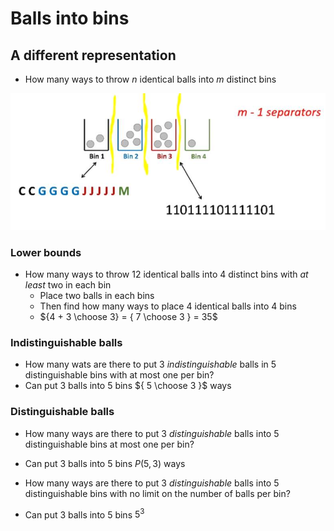 # Balls into bins

## A different representation

- How many ways to throw $n$ identical balls into $m$ distinct bins

![Balls into Bins](./figures/balls-into-bins.png)

### Lower bounds

- How many ways to throw 12 identical balls into 4 distinct bins with *at least* two in each bin
	- Place two balls in each bins
	- Then find how many ways to place 4 identical balls into 4 bins
	- ${4 + 3 \choose 3} = { 7 \choose 3 } = 35$

### Indistinguishable balls

- How many wats are there to put 3 *indistinguishable* balls in 5 distinguishable bins with at most one per bin?
- Can put 3 balls into 5 bins ${ 5 \choose 3 }$ ways 

### Distinguishable balls

- How many ways are there to put 3 *distinguishable* balls into 5 distinguishable bins at most one per bin?
- Can put 3 balls into 5 bins $P(5, 3)$ ways

- How many ways are there to put 3 *distinguishable* balls into 5 distinguishable bins with no limit on the number of balls per bin?
- Can put 3 balls into 5 bins $5^{3}$

